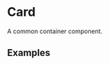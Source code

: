 # Card
A common container component.

## Examples

<ex-code name="ex-card-normal"/></ex-code>
<br/>
<ex-code name="ex-card-hoverable"></ex-code>

